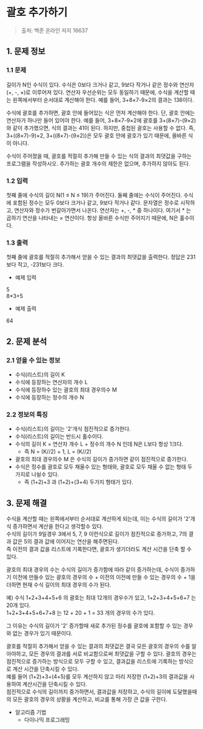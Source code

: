 # 괄호 추가하기
> 출처: 백준 온라인 저지 16637

## 1. 문제 정보

### 1.1 문제
길이가 N인 수식이 있다. 수식은 0보다 크거나 같고, 9보다 작거나 같은 정수와 연산자(+, -, ×)로 이루어져 있다. 연산자 우선순위는 모두 동일하기 때문에, 수식을 계산할 때는 왼쪽에서부터 순서대로 계산해야 한다. 예를 들어, 3+8×7-9×2의 결과는 136이다.

수식에 괄호를 추가하면, 괄호 안에 들어있는 식은 먼저 계산해야 한다. 단, 괄호 안에는 연산자가 하나만 들어 있어야 한다. 예를 들어, 3+8×7-9×2에 괄호를 3+(8×7)-(9×2)와 같이 추가했으면, 식의 결과는 41이 된다. 하지만, 중첩된 괄호는 사용할 수 없다. 즉, 3+((8×7)-9)×2, 3+((8×7)-(9×2))은 모두 괄호 안에 괄호가 있기 때문에, 올바른 식이 아니다.

수식이 주어졌을 때, 괄호를 적절히 추가해 만들 수 있는 식의 결과의 최댓값을 구하는 프로그램을 작성하시오. 추가하는 괄호 개수의 제한은 없으며, 추가하지 않아도 된다.

### 1.2 입력
첫째 줄에 수식의 길이 N(1 ≤ N ≤ 19)가 주어진다. 둘째 줄에는 수식이 주어진다. 수식에 포함된 정수는 모두 0보다 크거나 같고, 9보다 작거나 같다. 문자열은 정수로 시작하고, 연산자와 정수가 번갈아가면서 나온다. 연산자는 +, -, * 중 하나이다. 여기서 * 는 곱하기 연산을 나타내는 × 연산이다. 항상 올바른 수식만 주어지기 때문에, N은 홀수이다.

### 1.3 출력
첫째 줄에 괄호를 적절히 추가해서 얻을 수 있는 결과의 최댓값을 출력한다. 정답은 231보다 작고, -231보다 크다.

- 예제 입력 

5    
8*3+5
- 예제 출력

64

## 2. 문제 분석
### 2.1 얻을 수 있는 정보
- 수식(리스트)의 길이 K
- 수식에 등장하는 연산자의 개수 L
- 수식에 등장하수 있는 괄호의 최대 경우의수 M 
- 수식에 등장하는 정수의 개수 N

### 2.2 정보의 특징
- 수식(리스트)의 길이는 '2'개식 점진적으로 증가한다.
- 수식(리스트)의 길이는 반드시 홀수이다.
- 수식의 길이 K =  연산자 개수 L + 정수의 개수 N 인데 N은 L보다 항상 1크다.
  - 즉 N = (K//2) + 1, L = (K//2)
- 괄호의 최대 경우의수 M 은 수식의 길이가 증가하면 같이 점진적으로 증가한다. 
- 수식은 정수를 괄호로 모두 채울수 있는 형태와, 괄호로 모두 채울 수 없는 형태 두가지로 나뉠수 있다.
  - 즉 (1+2)+3 과 (1+2)+(3+4) 두가지 형태가 있다.

## 3. 문제 해결
수식을 계산할 때는 왼쪽에서부터 순서대로 계산하게 되는데, 이는 수식의 길이가 '2'개식 증가하면서 계산을 한다고 생각할수 있다.  
수식의 길이가 9일경우 3에서 5, 7, 9 이런식으로 길이가 점진적으로 증가하고, 7의 결과 값은 5의 결과 값에 이어지는 연산을 해주면된다.  
즉 이전의 결과 값을 리스트에 기록한다면, 괄호가 생기더라도 계산 시간을 단축 할 수 있다.  
  
괄호의 최대 경우의 수는 수식의 길이가 증가함에 따라 같이 증가하는데, 수식이 증가하기 이전에 만들수 있는 괄호의 경우의 수 + 이전의 이전에 만들 수 있는 경우의 수 + 1을 더하면 현재 수식 길이의 최대 경우의 수가 된다.  

예) 수식 1+2+3+4+5+6 의 괄호는 최대 12개의 경우수가 있고, 1+2+3+4+5+6+7 는 20개 있다.  
1+2+3+4+5+6+7+8 는 12 + 20 + 1 = 33 개의 경우의 수가 있다. 
  
그 이유는 수식의 길이가 '2' 증가할때 새로 추가된 정수를 괄호에 포함할 수 있는 경우와 없는 경우가 있기 때문이다.  
  
괄호를 적절히 추가해서 얻을 수 있는 결과의 최댓값은 결국 모든 괄호의 경우의 수를 알아야하고, 모든 경우의 결과를 서로 비교함으로써 최댓값을 구할 수 있다. 괄호의 경우는 점진적으로 증가하는 방식으로 모두 구할 수 있고, 결과값을 리스트에 기록하는 방식으로 계산 시간을 단축시킬 수 있다.  
예를 들어 (1+2)+3+(4+5)를 모두 계산하지 않고 미리 저장한 (1+2)+3의 결과값을 사용하여 계산시간을 단축시킬 수 있다.  
점진적으로 수식의 길이까지 증가하면서, 결과값을 저장하고, 수식의 길이에 도달했을때의 모든 괄호의 경우의 상황을 계산하고, 비교를 통해 가장 큰 값을 구한다.  

- 알고리즘 기법
  - 다이나믹 프로그래밍
